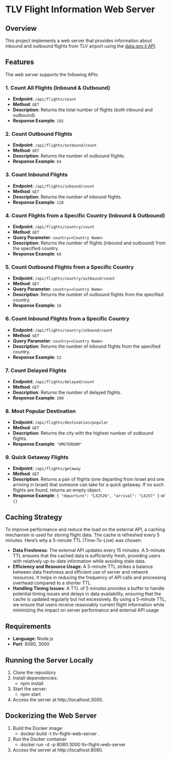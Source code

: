 # TLV Flight Information Web Server

## Overview

This project implements a web server that provides information about inbound and outbound flights from TLV airport using the [data.gov.il API](https://data.gov.il/dataset/flydata/resource/e83f763b-b7d7-479e-b172-ae981ddc6de5).

## Features

The web server supports the following APIs:

### 1. Count All Flights (Inbound & Outbound)
- **Endpoint**: `/api/flights/count`
- **Method**: `GET`
- **Description**: Returns the total number of flights (both inbound and outbound).
- **Response Example**: `192`

### 2. Count Outbound Flights
- **Endpoint**: `/api/flights/outbound/count`
- **Method**: `GET`
- **Description**: Returns the number of outbound flights.
- **Response Example**: `64`

### 3. Count Inbound Flights
- **Endpoint**: `/api/flights/inbound/count`
- **Method**: `GET`
- **Description**: Returns the number of inbound flights.
- **Response Example**: `128`

### 4. Count Flights from a Specific Country (Inbound & Outbound)
- **Endpoint**: `/api/flights/country/count`
- **Method**: `GET`
- **Query Parameter**: `country=<Country Name>`
- **Description**: Returns the number of flights (inbound and outbound) from the specified country.
- **Response Example**: `68`

### 5. Count Outbound Flights from a Specific Country
- **Endpoint**: `/api/flights/country/outbound/count`
- **Method**: `GET`
- **Query Parameter**: `country=<Country Name>`
- **Description**: Returns the number of outbound flights from the specified country.
- **Response Example**: `16`

### 6. Count Inbound Flights from a Specific Country
- **Endpoint**: `/api/flights/country/inbound/count`
- **Method**: `GET`
- **Query Parameter**: `country=<Country Name>`
- **Description**: Returns the number of inbound flights from the specified country.
- **Response Example**: `52`

### 7. Count Delayed Flights
- **Endpoint**: `/api/flights/delayed/count`
- **Method**: `GET`
- **Description**: Returns the number of delayed flights.
- **Response Example**: `200`

### 8. Most Popular Destination
- **Endpoint**: `/api/flights/destination/popular`
- **Method**: `GET`
- **Description**: Returns the city with the highest number of outbound flights.
- **Response Example**: `"AMSTERDAM"`

### 9. Quick Getaway Flights
- **Endpoint**: `/api/flights/getaway`
- **Method**: `GET`
- **Description**: Returns a pair of flights (one departing from Israel and one arriving in Israel) that someone can take for a quick getaway. If no such flights are found, returns an empty object.
- **Response Example**: `{ "departure": "LX2526", "arrival": "LX257" }` or `{}`

## Caching Strategy

To improve performance and reduce the load on the external API, a caching mechanism is used for storing flight data. The cache is refreshed every 5 minutes. Here’s why a 5-minute TTL (Time-To-Live) was chosen:

- **Data Freshness**: The external API updates every 15 minutes. A 5-minute TTL ensures that the cached data is sufficiently fresh, providing users with relatively up-to-date information while avoiding stale data.
- **Efficiency and Resource Usage**: A 5-minute TTL strikes a balance between data freshness and efficient use of server and network resources. It helps in reducing the frequency of API calls and processing overhead compared to a shorter TTL.
- **Handling Timing Issues**: A TTL of 5 minutes provides a buffer to handle potential timing issues and delays in data availability, ensuring that the cache is updated regularly but not excessively.
By using a 5-minute TTL, we ensure that users receive reasonably current flight information while minimizing the impact on server performance and external API usage

## Requirements

- **Language**: Node.js
- **Port**: 8080, 3000

## Running the Server Locally

1. Clone the repository
2. Install dependencies:
    - npm install
3. Start the server:
    - npm start
4. Access the server at http://localhost:3000.

## Dockerizing the Web Server

1. Build the Docker image:
    - docker build -t tlv-flight-web-server .
2. Run the Docker container 
    - docker run -d -p 8080:3000 tlv-flight-web-server
3. Access the server at http://localhost:8080.

   
